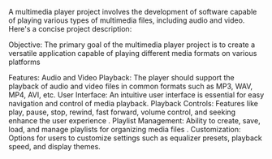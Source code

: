 A multimedia player project involves the development of software capable of playing various types of multimedia files, 
including audio and video. Here's a concise project description:

Objective:
The primary goal of the multimedia player project is to create a versatile application capable of playing different media formats on 
various platforms

Features:
Audio and Video Playback: The player should support the playback of audio and video files in common formats such as MP3, WAV, MP4, AVI, etc.
User Interface: An intuitive user interface is essential for easy navigation and control of media playback.
Playback Controls: Features like play, pause, stop, rewind, fast forward, volume control, and seeking enhance the user experience .
Playlist Management: Ability to create, save, load, and manage playlists for organizing media files .
Customization: Options for users to customize settings such as equalizer presets, playback speed, and display themes.
           
